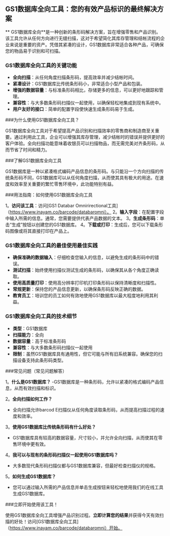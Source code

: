 ## GS1数据库全向工具：您的有效产品标识的最终解决方案

** GS1数据库全向**是一种创新的条形码解决方案，旨在增强零售和产品识别。该工具允许从任何方向进行无缝扫描，这对于希望简化其库存管理和结帐流程的企业来说是重要的资产。凭借其紧凑的设计，GS1数据库非常适合各种产品，可确保您的物品易于识别和可扫描。

### GS1数据库全向工具的关键功能

-  **全向扫描**：从任何角度扫描条形码，提高效率并减少结帐时间。
-  **紧凑设计**：GS1数据库比传统条形码小，非常适合小型产品和包装。
-  **增强的数据容量**：与标准条形码相比，存储更多的信息，可以更好地跟踪和管理。
-  **兼容性**：与大多数条形码扫描仪一起使用，以确保轻松地集成到现有系统中。
-  **用户友好的接口**：简单的配置字段使快速生成条形码易于生成。

###为什么使用GS1数据库全向工具？

GS1数据库全向工具对于希望提高产品识别和扫描效率的零售商和制造商至关重要。通过利用此工具，企业可以增强其库存管理，减少结帐时的错误并提供更好的客户体验。全向扫描功能意味着收银员可以扫描物品，而无需完美对齐条形码，从而节省了时间和精力。

###了解GS1数据库全向工具

GS1数据库是一种以紧凑格式编码产品信息的条形码。与只能沿一个方向扫描的传统条形码不同，GS1数据库可以从任何角度扫描，从而使其具有极大的用途。在速度和效率至关重要的繁忙零售环境中，此功能特别有益。

###用法指南：如何使用GS1数据库全向工具

1。**访问该工具**：访问[GS1 Databar Omnirirectional工具]（https://www.inayam.co/barcode/databaromni）。
2。**输入字段**：在配置字段中输入所需的信息。通常，您需要提供代表产品数据的文本。
3。**生成条形码**：单击“生成”按钮以创建您的GS1数据库。
4。**下载或打印**：生成后，您可以下载条形码图像或将其直接打印在产品上。

### GS1数据库全向工具的最佳使用最佳实践

-  **确保准确的数据输入**：仔细检查您输入的信息，以避免生成的条形码中的错误。
-  **测试扫描**：始终使用扫描仪测试生成的条形码，以确保其从各个角度正确读取。
-  **使用高质量打印**：使用高分辨率打印机打印条形码以保持清晰度和扫描性。
-  **常规更新**：保持您的产品信息更新，以确保条形码反映正确的数据。
-  **教育员工**：培训您的员工如何有效地使用GS1数据库以最大程度地利用其利益。

### GS1数据库全向工具的技术细节

-  **类型**：GS1数据库
-  **扫描能力**：全向
-  **数据容量**：高于标准条形码
-  **兼容性**：与大多数条形码扫描仪一起使用
-  **限制**：虽然GS1数据库具有通用性，但它可能与所有旧系统兼容。确保您的扫描设备支持此条形码类型。

###常见问题（常见问题解答）

1。**什么是GS1数据库？**
-GS1数据库是一种条形码，允许以紧凑的格式编码产品信息，从而有效扫描和标识。

2。**全向扫描如何工作？**
- 全向扫描允许barcod E扫描仪从任何角度读取条形码，从而提高扫描过程的速度和效率。

3。**使用GS1数据库比传统条形码有什么好处？**
-  GS1数据库具有较高的数据容量，尺寸较小，并允许全向扫描，从而使其在零售环境中更有效。

4。**我可以与现有的条形码扫描仪一起使用GS1数据库吗？**
- 大多数现代条形码扫描仪都与GS1数据库兼容，但最好检查扫描仪的规格。

5。**如何生成GS1数据库？**
- 您可以通过输入所需的产品信息并单击生成按钮来轻松地使用我们的在线工具生成GS1数据库。

###立即开始使用该工具！

使用GS1数据库全向工具增强产品识别过程。**立即计算您的结果**并获得今天有效扫描的好处！访问[GS1数据库全向工具]（https://www.inayam.co/barcode/databaromni）开始。